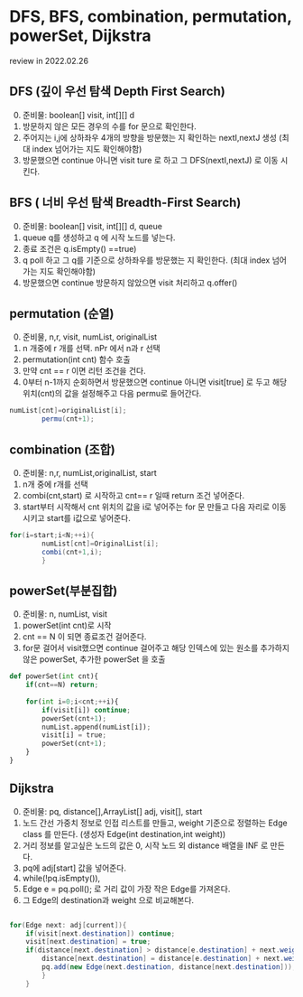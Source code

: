 # DFS, BFS, combination, permutation, powerSet, Dijkstra

review in 2022.02.26

## DFS (깊이 우선 탐색 Depth First Search)

0. 준비물: boolean[] visit, int[][] d
1. 방문하지 않은 모든 경우의 수를 for 문으로 확인한다.
2. 주어지는 i,j에 상하좌우 4개의 방향을 방문했는 지 확인하는 nextI,nextJ 생성 (최대 index 넘어가는 지도 확인해야함)
3. 방문했으면 continue 아니면 visit ture 로 하고 그 DFS(nextI,nextJ) 로 이동 시킨다.

## BFS ( 너비 우선 탐색 Breadth-First Search)

0. 준비물: boolean[] visit, int[][] d, queue
1. queue q를 생성하고 q 에 시작 노드를 넣는다.
2. 종료 조건은 q.isEmpty() ==true)
3. q poll 하고 그 q를 기준으로 상하좌우를 방문했는 지 확인한다. (최대 index 넘어가는 지도 확인해야함)
4. 방문했으면 continue 방문하지 않았으면 visit 처리하고 q.offer()

## permutation (순열)

0. 준비물, n,r, visit, numList, originalList
1. n 개중에 r 개를 선택. nPr 에서 n과 r 선택
2. permutation(int cnt) 함수 호출
3. 만약 cnt == r 이면 리턴 조건을 건다.
4. 0부터 n-1까지 순회하면서 방문했으면 continue 아니면 visit[true] 로 두고 해당 위치(cnt)의 값을 설정해주고 다음 permu로 들어간다.

```java
numList[cnt]=originalList[i];
        permu(cnt+1);
```

## combination (조합)

0. 준비물: n,r, numList,originalList, start
1. n개 중에 r개를 선택
2. combi(cnt,start) 로 시작하고 cnt== r 일때 return 조건 넣어준다.
3. start부터 시작해서 cnt 위치의 값을 i로 넣어주는 for 문 만들고 다음 자리로 이동시키고 start를 i값으로 넣어준다.

```java
for(i=start;i<N;++i){
        numList[cnt]=OriginalList[i];
        combi(cnt+1,i);
        } 
```

## powerSet(부분집합)

0. 준비물: n, numList, visit
1. powerSet(int cnt)로 시작
2. cnt == N 이 되면 종료조건 걸어준다.
3. for문 걸어서 visit했으면 continue 걸어주고 해당 인덱스에 있는 원소를 추가하지 않은 powerSet, 추가한 powerSet 을 호출
```python
def powerSet(int cnt){
    if(cnt==N) return;
    
    for(int i=0;i<cnt;++i){
        if(visit[i]) continue;
        powerSet(cnt+1);
        numList.append(numList[i]);
        visit[i] = true;
        powerSet(cnt+1);
    }
}

```


## Dijkstra

0. 준비물: pq, distance[],ArrayList<Edge>[] adj, visit[], start 
1. 노드 간선 가중치 정보로 인접 리스트를 만들고, weight 기준으로 정렬하는 Edge class 를 만든다. (생성자 Edge(int destination,int weight))
2. 거리 정보를 알고싶은 노드의 값은 0, 시작 노드 외 distance 배열을 INF 로 만든다.
3. pq에 adj[start] 값을 넣어준다.
4. while(!pq.isEmpty()),
5. Edge e = pq.poll(); 로 거리 값이 가장 작은 Edge를 가져온다.
6. 그 Edge의 destination과 weight 으로 비교해본다.
```Java

for(Edge next: adj[current]){
    if(visit[next.destination]) continue;
    visit[next.destination] = true;
    if(distance[next.destination] > distance[e.destination] + next.weight ){
        distance[next.destination] = distance[e.destination] + next.weight;
        pq.add(new Edge(next.destination, distance[next.destination]));
        }
    }
```